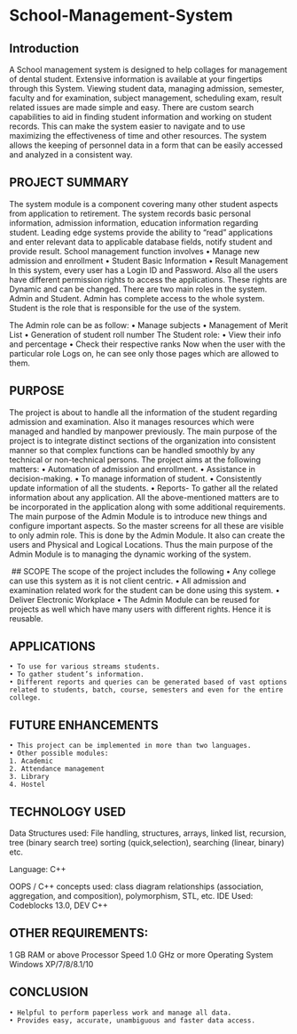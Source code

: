 # School-Management-System

## Introduction
A School management system is designed to help collages for management of dental student. Extensive information is available at your fingertips through this System. Viewing student data, managing admission, semester, faculty and for examination, subject management, scheduling exam, result related issues are made simple and easy. There are custom search capabilities to aid in finding student information and working on student records. This can make the system easier to navigate and to use maximizing the effectiveness of time and other resources. The system allows the keeping of personnel data in a form that can be easily accessed and analyzed in a consistent way.

## PROJECT SUMMARY

The system module is a component covering many other student aspects from application to retirement. The system records basic personal information, admission information, education information regarding student. Leading edge systems provide the ability to “read” applications and enter relevant data to applicable database fields, notify student and provide result. School management function involves
    • Manage new admission and enrollment
    • Student Basic Information
    • Result Management
In this system, every user has a Login ID and Password. Also all the users have different permission rights to access the applications. These rights are Dynamic and can be changed.
There are two main roles in the system. Admin and Student. Admin has complete access to the whole system. Student is the role that is responsible for the use of the system.



The Admin role can be as follow:
    • Manage subjects
    • Management of Merit List
    • Generation of student roll number
The Student role:
    • View their info and percentage
    • Check their respective ranks
Now when the user with the particular role Logs on, he can see only those pages which are allowed to them.

## PURPOSE
The project is about to handle all the information of the student regarding admission and examination. Also it manages resources which were managed and handled by manpower previously. The main purpose of the project is to integrate distinct sections of the organization into consistent manner so that complex functions can be handled smoothly by any technical or non-technical persons.
The project aims at the following matters:
    • Automation of admission and enrollment.
    • Assistance in decision-making.
    • To manage information of student.
    • Consistently update information of all the students.
    • Reports- To gather all the related information about any application.
All the above-mentioned matters are to be incorporated in the application along with some additional requirements.
The main purpose of the Admin Module is to introduce new things and configure important aspects. So the master screens for all these are visible to only admin role. This is done by the Admin Module. It also can create the users and Physical and Logical Locations. Thus the main purpose of the Admin Module is to managing the dynamic working of the system.

 ## SCOPE
The scope of the project includes the following
    • Any college can use this system as it is not client centric.
    • All admission and examination related work for the student can be done using this system.
    • Deliver Electronic Workplace
    • The Admin Module can be reused for projects as well which have many users with different rights. Hence it is reusable.

## APPLICATIONS
    • To use for various streams students.
    • To gather student’s information.
    • Different reports and queries can be generated based of vast options related to students, batch, course, semesters and even for the entire college.


## FUTURE ENHANCEMENTS
    • This project can be implemented in more than two languages.
    • Other possible modules:
    1. Academic
    2. Attendance management
    3. Library
    4. Hostel
## TECHNOLOGY USED


Data Structures used: File handling, structures, arrays, linked list, recursion, tree (binary search tree) sorting (quick,selection), searching (linear, binary) etc. 

Language: C++ 

OOPS / C++ concepts used: class diagram relationships (association, aggregation, and composition), polymorphism, STL, etc.
IDE Used: Codeblocks 13.0, DEV C++

## OTHER REQUIREMENTS:

1 GB RAM or above
Processor Speed 1.0 GHz or more 
Operating System
Windows XP/7/8/8.1/10

## CONCLUSION

    • Helpful to perform paperless work and manage all data.
    • Provides easy, accurate, unambiguous and faster data access.
